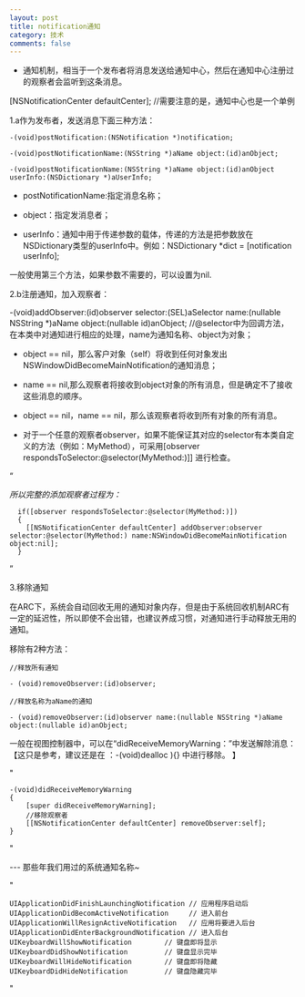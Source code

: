 ```yaml
---
layout: post
title: notification通知
category: 技术
comments: false
---
```


* 通知机制，相当于一个发布者将消息发送给通知中心，然后在通知中心注册过的观察者会监听到这条消息。

[NSNotificationCenter  defaultCenter];   //需要注意的是，通知中心也是一个单例

1.a作为发布者，发送消息下面三种方法：

    -(void)postNotification:(NSNotification *)notification;

    -(void)postNotificationName:(NSString *)aName object:(id)anObject;

    -(void)postNotificationName:(NSString *)aName object:(id)anObject userInfo:(NSDictionary *)aUserInfo;
    
* postNotificationName:指定消息名称；

* object：指定发消息者；

* userInfo：通知中用于传递参数的载体，传递的方法是把参数放在NSDictionary类型的userInfo中。例如：NSDictionary *dict = [notification userInfo];

一般使用第三个方法，如果参数不需要的，可以设置为nil.


2.b注册通知，加入观察者：

  -(void)addObserver:(id)observer selector:(SEL)aSelector name:(nullable NSString *)aName object:(nullable id)anObject;
 //@selector中为回调方法，在本类中对通知进行相应的处理，name为通知名称、object为对象；

* object == nil，那么客户对象（self）将收到任何对象发出NSWindowDidBecomeMainNotification的通知消息；

* name == nil,那么观察者将接收到object对象的所有消息，但是确定不了接收这些消息的顺序。

* object == nil，name == nil，那么该观察者将收到所有对象的所有消息。

* 对于一个任意的观察者observer，如果不能保证其对应的selector有本类自定义的方法（例如：MyMethod），可采用[observer respondsToSelector:@selector(MyMethod:)]] 进行检查。

“

*所以完整的添加观察者过程为：*

      if([observer respondsToSelector:@selector(MyMethod:)])
      {
        [[NSNotificationCenter defaultCenter] addObserver:observer selector:@selector(MyMethod:) name:NSWindowDidBecomeMainNotification object:nil];
      } 
      
 ”     
   
3.移除通知

在ARC下，系统会自动回收无用的通知对象内存，但是由于系统回收机制ARC有一定的延迟性，所以即使不会出错，也建议养成习惯，对通知进行手动释放无用的通知。

移除有2种方法：

    //释放所有通知
    
    - (void)removeObserver:(id)observer;
    
    //释放名称为aName的通知
    
    - (void)removeObserver:(id)observer name:(nullable NSString *)aName object:(nullable id)anObject;
    
    
一般在视图控制器中，可以在“didReceiveMemoryWarning：”中发送解除消息：【这只是参考，建议还是在 ：-(void)dealloc ){} 中进行移除。 】

"

    -(void)didReceiveMemoryWarning
    {
        [super didReceiveMemoryWarning];
        //移除观察者
        [[NSNotificationCenter defaultCenter] removeObserver:self];
    }
    
"


--- 那些年我们用过的系统通知名称~

"

    UIApplicationDidFinishLaunchingNotification // 应用程序启动后
    UIApplicationDidBecomActiveNotification     // 进入前台 
    UIApplicationWillResignActiveNotification   // 应用将要进入后台
    UIApplicationDidEnterBackgroundNotification // 进入后台
    UIKeyboardWillShowNotification        // 键盘即将显示 
    UIKeyboardDidShowNotification         // 键盘显示完毕 
    UIKeyboardWillHideNotification        // 键盘即将隐藏 
    UIKeyboardDidHideNotification         // 键盘隐藏完毕 
    
"


